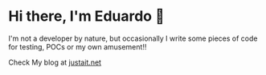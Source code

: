 # Hi there, I'm Eduardo 👋

I'm not a developer by nature, but occasionally I write some pieces of code for testing, POCs or my own amusement!!

Check My blog at <a href="http://www.justait.net">justait.net</a>
